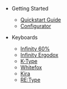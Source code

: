 <!-- _navbar.md -->

- Getting Started
  - [Quickstart Guide](Quickstart.md)
  - [Configurator](Configurator.md)

- Keyboards
  - [Infinity 60%](Keyboards/Infinity60.md)
  - [Infinity Ergodox](Keyboards/InfinityErgodox.md)
  - [K-Type](Keyboards/K-Type.md)
  - [Whitefox](Keyboards/Whitefox.md)
  - [Kira](Keyboards/Kira.md)
  - [RE:Type](Keyboards/REType.md)
